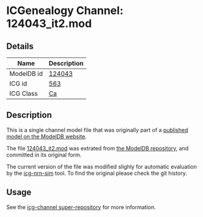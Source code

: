 # ICGenealogy Channel: 124043\_it2.mod

## Details

Name | Description
---- | -----------
ModelDB id | [124043](http://senselab.med.yale.edu/ModelDB/ShowModel.cshtml?model=124043)
ICG id | [563](http://icg.neurotheory.ox.ac.uk/channels/3/563)
ICG Class | [Ca](http://icg.neurotheory.ox.ac.uk/channels/3)

## Description

This is a single channel model file that was originally part of a [published model on the ModelDB website](http://senselab.med.yale.edu/ModelDB/ShowModel.cshtml?model=124043).


The file [124043\_it2.mod](124043_it2.mod) was extrated from [the ModelDB repository](http://senselab.med.yale.edu/ModelDB/ShowModel.cshtml?model=124043), and committed in its original form.

The current version of the file was modified slighly for automatic evaluation by the [icg-nrn-sim](https://github.com/icgenealogy/icg-nrn-sim) tool. To find the original please check the git history.


## Usage

See the [icg-channel super-repository](https://github.com/icgenealogy/icg-channels) for more information.